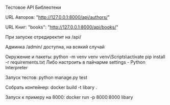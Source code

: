 Тестовое API Библеотеки

URL Авторов:
"http://127.0.0.1:8000/api/authors/"

URL Книг:
"books": "http://127.0.0.1:8000/api/books/"

При запуске отредиректит на /api/

Админка /admin/ доступна, на всякий случай

Окружение и пакеты:
python -m venv venv
venv\Scripts\activate
pip install -r requirements.txt
Либо настроить в пайчарме settings - Python Interpreter

Запуск тестов:
python manage.py test

Собрать контейнер:
docker build -t libary .

Запуск к примеру на 8000:
docker run -p 8000:8000 libary